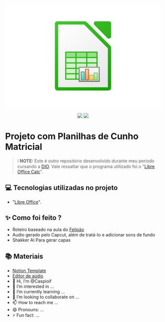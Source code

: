 <p align="center">
<img 
    src="./LibreOffice_Calc-Logo.wine.png"
    width="600"
    />
</p>

<p align="center">
<img 
    src="https://img.shields.io/badge/_PLANILHA_INTELIGENTE-008000">
    </a>
<img 
   src="https://img.shields.io/badge/_SHEETS,_RANGE,_E_MAIS-4B0082" 
     />
</p>

</div>

# Projeto com Planilhas de Cunho Matricial

 > ℹ️ **NOTE:** Este é outro repositório desenvolvido durante meu período cursando a [DIO](https://dio.me).
> Vale ressaltar que o programa utilizado foi o "[Libre Office Calc](https://pt-br.libreoffice.org)".

## 💻 Tecnologias utilizadas no projeto
- "[Libre Office](https://pt-br.libreoffice.org)".


## ✨ Como foi feito ?

- Roteiro baseado na aula do [Felipão](https://github.com/felipeAguiarCode)
- Audio gerado pelo Capcut, além de tratá-lo e adicionar sons de fundo
- Shakker AI Para gerar capas

## 📚 Materiais

- [Notion Template](https://helpful-jump-17b.notion.site/PAS-Podcast-AI-Studio-210489e15d7a4a73b743bb159e45d06f?pvs=4)
- [Editor de aúdio](https://www.capcut.com/editor?from_page=landing_page&__action_from=picture_V%C3%ADdeos%20profissionais%20em%20minutos,%20n%C3%A3o%20em%20horas.)
- 👋 Hi, I’m @Caspioif
- 👀 I’m interested in ...
- 🌱 I’m currently learning ...
- 💞️ I’m looking to collaborate on ...
- 📫 How to reach me ...
- 😄 Pronouns: ...
- ⚡ Fun fact: ...

<!---
Caspioif/Caspioif is a ✨ special ✨ repository because its `README.md` (this file) appears on your GitHub profile.
You can click the Preview link to take a look at your changes.
--->
